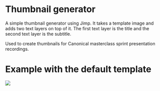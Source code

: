 # Thumbnail generator

A simple thumbnail generator using Jimp. It takes a template image and adds two text layers on top of it. The first text layer is the title and the second text layer is the subtitle.

Used to create thumbnails for Canonical masterclass sprint presentation recordings.

# Example with the default template

![](https://assets.ubuntu.com/v1/0bd0b17e-cloud-roadmap.jpg)
